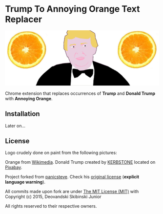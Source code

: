 # Trump To Annoying Orange Text Replacer

![](logo.jpg)

Chrome extension that replaces occurrences of **Trump** and **Donald Trump** with **Annoying Orange**.

## Installation

Later on...

## License

Logo crudely done on paint from the following pictures:

Orange from [Wikimedia](https://commons.wikimedia.org/wiki/File:Orange_Slice.jpg).
Donald Trump created by [KERBSTONE](https://pixabay.com/en/users/KERBSTONE-1427034/) located on [Pixabay](https://pixabay.com/en/donald-trump-donald-trump-1041129/).

Project forked from [panicsteve](https://github.com/panicsteve/cloud-to-butt). Check his [original license](PREVIOUS_LICENSE.md) (**explicit language warning**).

All commits made upon fork are under [The MIT License (MIT)](LICENSE.md) with Copyright (c) 2015, Deovandski Skibinski Junior

All rights reserved to their respective owners.
